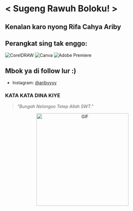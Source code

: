 #  < Sugeng Rawuh Boloku! >

## Kenalan karo nyong Rifa Cahya Ariby 

## Perangkat sing tak enggo:
![CorelDRAW](https://img.shields.io/badge/-CorelDRAW-009E5B?style=flat-square&logo=coreldraw&logoColor=white)
![Canva](https://img.shields.io/badge/-Canva-00C4CC?style=flat-square&logo=canva&logoColor=white)
![Adobe Premiere](https://img.shields.io/badge/-Adobe%20Premiere-FF6A00?style=flat-square&logo=adobe-premiere-pro&logoColor=white)

## Mbok ya di follow lur :)
- Instagram: [@aribyyyy](https://www.instagram.com/aribyyyy/)




### KATA KATA DINA KIYE
> *"Bungah Nelongso Tetep Allah SWT."*

<p align="center">
  <img src="https://media.giphy.com/media/3o7abKhOpu0NwenH3O/giphy.gif" alt="GIF" width="300px">
</p>
